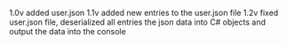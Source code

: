 1.0v added user.json
1.1v added new entries to the user.json file
1.2v fixed user.json file, deserialized all entries the json data into C# objects and output the data into the console